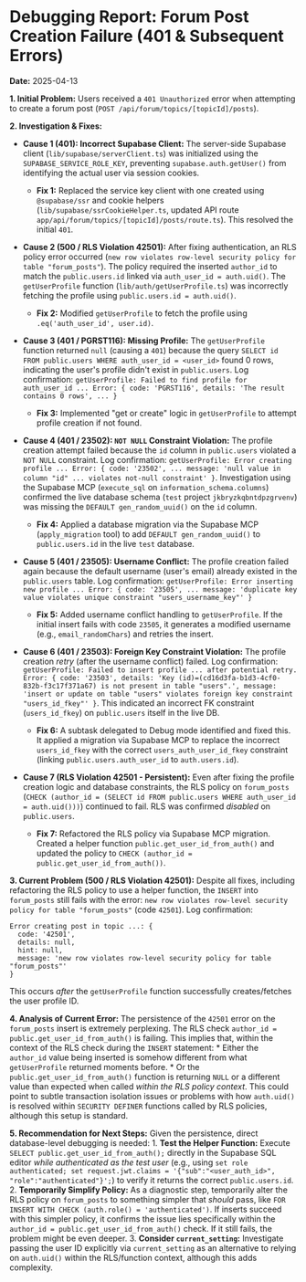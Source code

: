 # Debugging Report: Forum Post Creation Failure (401 & Subsequent Errors)

**Date:** 2025-04-13

**1. Initial Problem:**
Users received a `401 Unauthorized` error when attempting to create a forum post (`POST /api/forum/topics/[topicId]/posts`).

**2. Investigation & Fixes:**

*   **Cause 1 (401): Incorrect Supabase Client:** The server-side Supabase client (`lib/supabase/serverClient.ts`) was initialized using the `SUPABASE_SERVICE_ROLE_KEY`, preventing `supabase.auth.getUser()` from identifying the actual user via session cookies.
    *   **Fix 1:** Replaced the service key client with one created using `@supabase/ssr` and cookie helpers (`lib/supabase/ssrCookieHelper.ts`, updated API route `app/api/forum/topics/[topicId]/posts/route.ts`). This resolved the initial `401`.

*   **Cause 2 (500 / RLS Violation 42501):** After fixing authentication, an RLS policy error occurred (`new row violates row-level security policy for table "forum_posts"`). The policy required the inserted `author_id` to match the `public.users.id` linked via `auth_user_id = auth.uid()`. The `getUserProfile` function (`lib/auth/getUserProfile.ts`) was incorrectly fetching the profile using `public.users.id = auth.uid()`.
    *   **Fix 2:** Modified `getUserProfile` to fetch the profile using `.eq('auth_user_id', user.id)`.

*   **Cause 3 (401 / PGRST116): Missing Profile:** The `getUserProfile` function returned `null` (causing a `401`) because the query `SELECT id FROM public.users WHERE auth_user_id = <user_id>` found 0 rows, indicating the user's profile didn't exist in `public.users`. Log confirmation: `getUserProfile: Failed to find profile for auth_user_id ... Error: { code: 'PGRST116', details: 'The result contains 0 rows', ... }`
    *   **Fix 3:** Implemented "get or create" logic in `getUserProfile` to attempt profile creation if not found.

*   **Cause 4 (401 / 23502): `NOT NULL` Constraint Violation:** The profile creation attempt failed because the `id` column in `public.users` violated a `NOT NULL` constraint. Log confirmation: `getUserProfile: Error creating profile ... Error: { code: '23502', ... message: 'null value in column "id" ... violates not-null constraint' }`. Investigation using the Supabase MCP (`execute_sql` on `information_schema.columns`) confirmed the live database schema (`test` project `jkbryzkqbntdpzgrvenv`) was missing the `DEFAULT gen_random_uuid()` on the `id` column.
    *   **Fix 4:** Applied a database migration via the Supabase MCP (`apply_migration` tool) to add `DEFAULT gen_random_uuid()` to `public.users.id` in the live `test` database.

*   **Cause 5 (401 / 23505): Username Conflict:** The profile creation failed again because the default username (user's email) already existed in the `public.users` table. Log confirmation: `getUserProfile: Error inserting new profile ... Error: { code: '23505', ... message: 'duplicate key value violates unique constraint "users_username_key"' }`
    *   **Fix 5:** Added username conflict handling to `getUserProfile`. If the initial insert fails with code `23505`, it generates a modified username (e.g., `email_randomChars`) and retries the insert.

*   **Cause 6 (401 / 23503): Foreign Key Constraint Violation:** The profile creation *retry* (after the username conflict) failed. Log confirmation: `getUserProfile: Failed to insert profile ... after potential retry. Error: { code: '23503', details: 'Key (id)=(cd16d3fa-b1d3-4cf0-832b-f3c17f371a67) is not present in table "users".', message: 'insert or update on table "users" violates foreign key constraint "users_id_fkey"' }`. This indicated an incorrect FK constraint (`users_id_fkey`) on `public.users` itself in the live DB.
    *   **Fix 6:** A subtask delegated to Debug mode identified and fixed this. It applied a migration via Supabase MCP to replace the incorrect `users_id_fkey` with the correct `users_auth_user_id_fkey` constraint (linking `public.users.auth_user_id` to `auth.users.id`).

*   **Cause 7 (RLS Violation 42501 - Persistent):** Even after fixing the profile creation logic and database constraints, the RLS policy on `forum_posts` (`CHECK (author_id = (SELECT id FROM public.users WHERE auth_user_id = auth.uid()))`) continued to fail. RLS was confirmed *disabled* on `public.users`.
    *   **Fix 7:** Refactored the RLS policy via Supabase MCP migration. Created a helper function `public.get_user_id_from_auth()` and updated the policy to `CHECK (author_id = public.get_user_id_from_auth())`.

**3. Current Problem (500 / RLS Violation 42501):**
Despite all fixes, including refactoring the RLS policy to use a helper function, the `INSERT` into `forum_posts` still fails with the error: `new row violates row-level security policy for table "forum_posts"` (code `42501`). Log confirmation:
```
Error creating post in topic ...: {
  code: '42501',
  details: null,
  hint: null,
  message: 'new row violates row-level security policy for table "forum_posts"'
}
```
This occurs *after* the `getUserProfile` function successfully creates/fetches the user profile ID.

**4. Analysis of Current Error:**
The persistence of the `42501` error on the `forum_posts` insert is extremely perplexing. The RLS check `author_id = public.get_user_id_from_auth()` is failing. This implies that, within the context of the RLS check during the `INSERT` statement:
    *   Either the `author_id` value being inserted is somehow different from what `getUserProfile` returned moments before.
    *   Or the `public.get_user_id_from_auth()` function is returning `NULL` or a different value than expected when called *within the RLS policy context*. This could point to subtle transaction isolation issues or problems with how `auth.uid()` is resolved within `SECURITY DEFINER` functions called by RLS policies, although this setup is standard.

**5. Recommendation for Next Steps:**
Given the persistence, direct database-level debugging is needed:
    1.  **Test the Helper Function:** Execute `SELECT public.get_user_id_from_auth();` directly in the Supabase SQL editor *while authenticated as the test user* (e.g., using `set role authenticated; set request.jwt.claims = '{"sub":"<user_auth_id>", "role":"authenticated"}';`) to verify it returns the correct `public.users.id`.
    2.  **Temporarily Simplify Policy:** As a diagnostic step, temporarily alter the RLS policy on `forum_posts` to something simpler that *should* pass, like `FOR INSERT WITH CHECK (auth.role() = 'authenticated')`. If inserts succeed with this simpler policy, it confirms the issue lies specifically within the `author_id = public.get_user_id_from_auth()` check. If it still fails, the problem might be even deeper.
    3.  **Consider `current_setting`:** Investigate passing the user ID explicitly via `current_setting` as an alternative to relying on `auth.uid()` within the RLS/function context, although this adds complexity.